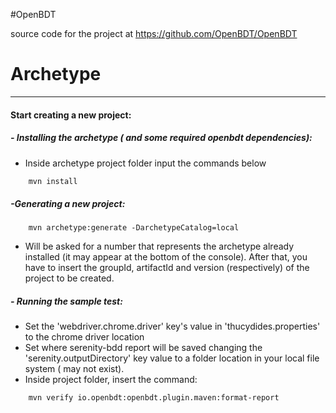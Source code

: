 #OpenBDT

source code for the project at https://github.com/OpenBDT/OpenBDT

# Archetype
___
#### Start creating a new project:
##### - Installing the archetype ( and some required openbdt dependencies):
- Inside archetype project folder input the commands below
```sh
    mvn install
```
##### -Generating a new project:
```
    mvn archetype:generate -DarchetypeCatalog=local
```
- Will be asked for a number that represents the archetype already installed (it may appear at the bottom of the console). After that, you have to insert the groupId, artifactId and version (respectively) of the project to be created.
##### - Running the sample test:
- Set the 'webdriver.chrome.driver' key's value in 'thucydides.properties' to the chrome driver location
- Set where serenity-bdd report will be saved changing the 'serenity.outputDirectory' key value to a folder location in your local file system ( may not exist).
- Inside project folder, insert the command:
```sh
    mvn verify io.openbdt:openbdt.plugin.maven:format-report
```
